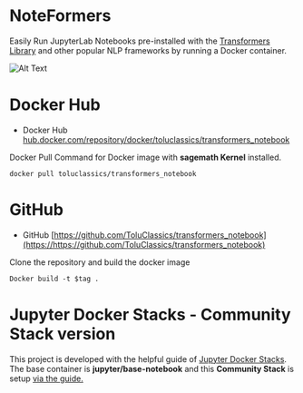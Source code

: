 # NoteFormers

Easily Run JupyterLab Notebooks pre-installed with the [Transformers Library](https://huggingface.co/docs/transformers/index) and other popular  NLP frameworks by running a Docker container.

![Alt Text](files/rec.gif)

# Docker Hub
* Docker Hub [hub.docker.com/repository/docker/toluclassics/transformers_notebook](https://hub.docker.com/repository/docker/toluclassics/transformers_notebook)

Docker Pull Command for Docker image with **sagemath Kernel** installed.
```
docker pull toluclassics/transformers_notebook
```

# GitHub
* GitHub [https://github.com/ToluClassics/transformers_notebook](https://https://github.com/ToluClassics/transformers_notebook)

Clone the repository and build the docker image
```
Docker build -t $tag .
```

# Jupyter Docker Stacks - Community Stack version
This project is developed with the helpful guide of [Jupyter Docker Stacks](https://jupyter-docker-stacks.readthedocs.io/en/latest/). The base container is **jupyter/base-notebook** and this **Community Stack** is setup [via the guide.](https://jupyter-docker-stacks.readthedocs.io/en/latest/contributing/stacks.html)
